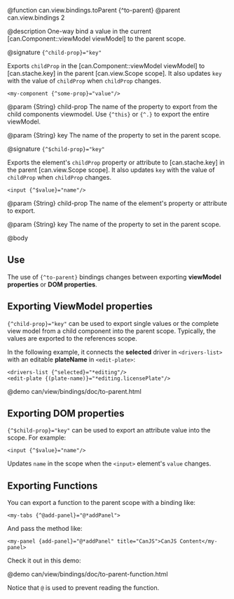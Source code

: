 @function can.view.bindings.toParent {^to-parent}
@parent can.view.bindings 2

@description One-way bind a value in the current [can.Component::viewModel viewModel] to the parent scope.

@signature `{^child-prop}="key"`

Exports `childProp` in the [can.Component::viewModel viewModel] to [can.stache.key] in the parent [can.view.Scope scope]. It also updates
`key` with the value of `childProp` when `childProp` changes.

```
<my-component {^some-prop}="value"/>
```

@param {String} child-prop The name of the property to export from the 
child components viewmodel. Use `{^this}` or `{^.}` to export the entire viewModel.

@param {String} key The name of the property to set in the parent scope.

@signature `{^$child-prop}="key"`

  Exports the element's `childProp` property or attribute to [can.stache.key] in the parent [can.view.Scope scope]. It also updates
  `key` with the value of `childProp` when `childProp` changes.

  ```
  <input {^$value}="name"/>
  ```

  @param {String} child-prop The name of the element's property or attribute to export.

  @param {String} key The name of the property to set in the parent scope.


@body

## Use

The use of `{^to-parent}` bindings changes between exporting __viewModel properties__ or __DOM properties__.

## Exporting ViewModel properties

`{^child-prop}="key"` can be used to export single values or the complete view model from a 
child component into the parent scope. Typically, the values are exported to the references scope.

In the following example, it connects the __selected__ driver in `<drivers-list>` with an editable __plateName__ in
`<edit-plate>`:

    <drivers-list {^selected}="*editing"/>
    <edit-plate {(plate-name)}="*editing.licensePlate"/>

@demo can/view/bindings/doc/to-parent.html
	
## Exporting DOM properties

`{^$child-prop}="key"` can be used to export an attribute value into the scope.  For example:

```
<input {^$value}="name"/>
```

Updates `name` in the scope when the `<input>` element's `value` changes.

## Exporting Functions

You can export a function to the parent scope with a binding like:

```
<my-tabs {^@add-panel}="@*addPanel">
```

And pass the method like:

```
<my-panel {add-panel}="@*addPanel" title="CanJS">CanJS Content</my-panel>
```

Check it out in this demo:

@demo can/view/bindings/doc/to-parent-function.html

Notice that `@` is used to prevent reading the function.  

